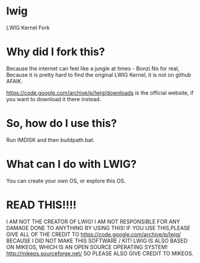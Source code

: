 # lwig
LWIG Kernel Fork

# Why did I fork this?
Because the internet can feel like a jungle at times - Bonzi
No for real, Because it is pretty hard to find the original LWIG Kernel, it is not on github AFAIK.

https://code.google.com/archive/p/lwig/downloads is the official website, if you want to download it there instead.

# So, how do I use this?
Run IMDISK and then buildpath.bat.

# What can I do with LWIG?
You can create your own OS, or explore this OS.

# READ THIS!!!!
I AM NOT THE CREATOR OF LWIG! I AM NOT RESPONSIBLE FOR ANY DAMAGE DONE TO ANYTHING BY USING THIS!
IF YOU USE THIS,PLEASE GIVE ALL OF THE CREDIT TO https://code.google.com/archive/p/lwig/ BECAUSE I
DID NOT MAKE THIS SOFTWARE / KIT! LWIG IS ALSO BASED ON MIKEOS, WHICH IS AN OPEN SOURCE OPERATING
SYSTEM! http://mikeos.sourceforge.net/ SO PLEASE ALSO GIVE CREDIT TO MIKEOS.


